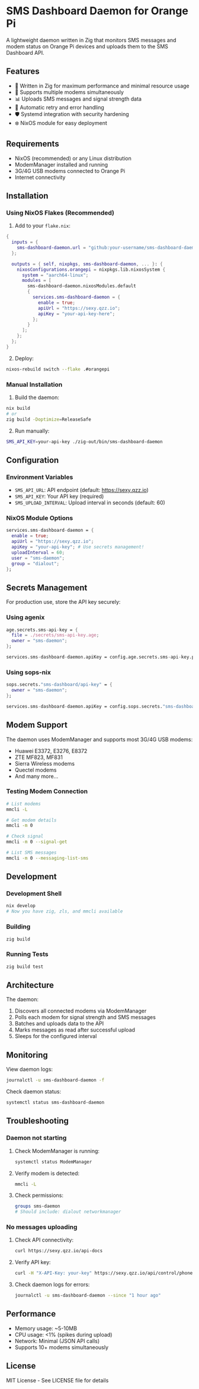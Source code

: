 # SMS Dashboard Daemon for Orange Pi

A lightweight daemon written in Zig that monitors SMS messages and modem status on Orange Pi devices and uploads them to the SMS Dashboard API.

## Features

- 🚀 Written in Zig for maximum performance and minimal resource usage
- 📱 Supports multiple modems simultaneously
- 📊 Uploads SMS messages and signal strength data
- 🔄 Automatic retry and error handling
- 🛡️ Systemd integration with security hardening
- ❄️ NixOS module for easy deployment

## Requirements

- NixOS (recommended) or any Linux distribution
- ModemManager installed and running
- 3G/4G USB modems connected to Orange Pi
- Internet connectivity

## Installation

### Using NixOS Flakes (Recommended)

1. Add to your `flake.nix`:

```nix
{
  inputs = {
    sms-dashboard-daemon.url = "github:your-username/sms-dashboard-daemon";
  };

  outputs = { self, nixpkgs, sms-dashboard-daemon, ... }: {
    nixosConfigurations.orangepi = nixpkgs.lib.nixosSystem {
      system = "aarch64-linux";
      modules = [
        sms-dashboard-daemon.nixosModules.default
        {
          services.sms-dashboard-daemon = {
            enable = true;
            apiUrl = "https://sexy.qzz.io";
            apiKey = "your-api-key-here";
          };
        }
      ];
    };
  };
}
```

2. Deploy:
```bash
nixos-rebuild switch --flake .#orangepi
```

### Manual Installation

1. Build the daemon:
```bash
nix build
# or
zig build -Doptimize=ReleaseSafe
```

2. Run manually:
```bash
SMS_API_KEY=your-api-key ./zig-out/bin/sms-dashboard-daemon
```

## Configuration

### Environment Variables

- `SMS_API_URL`: API endpoint (default: https://sexy.qzz.io)
- `SMS_API_KEY`: Your API key (required)
- `SMS_UPLOAD_INTERVAL`: Upload interval in seconds (default: 60)

### NixOS Module Options

```nix
services.sms-dashboard-daemon = {
  enable = true;
  apiUrl = "https://sexy.qzz.io";
  apiKey = "your-api-key"; # Use secrets management!
  uploadInterval = 60;
  user = "sms-daemon";
  group = "dialout";
};
```

## Secrets Management

For production use, store the API key securely:

### Using agenix

```nix
age.secrets.sms-api-key = {
  file = ./secrets/sms-api-key.age;
  owner = "sms-daemon";
};

services.sms-dashboard-daemon.apiKey = config.age.secrets.sms-api-key.path;
```

### Using sops-nix

```nix
sops.secrets."sms-dashboard/api-key" = {
  owner = "sms-daemon";
};

services.sms-dashboard-daemon.apiKey = config.sops.secrets."sms-dashboard/api-key".path;
```

## Modem Support

The daemon uses ModemManager and supports most 3G/4G USB modems:

- Huawei E3372, E3276, E8372
- ZTE MF823, MF831
- Sierra Wireless modems
- Quectel modems
- And many more...

### Testing Modem Connection

```bash
# List modems
mmcli -L

# Get modem details
mmcli -m 0

# Check signal
mmcli -m 0 --signal-get

# List SMS messages
mmcli -m 0 --messaging-list-sms
```

## Development

### Development Shell

```bash
nix develop
# Now you have zig, zls, and mmcli available
```

### Building

```bash
zig build
```

### Running Tests

```bash
zig build test
```

## Architecture

The daemon:
1. Discovers all connected modems via ModemManager
2. Polls each modem for signal strength and SMS messages
3. Batches and uploads data to the API
4. Marks messages as read after successful upload
5. Sleeps for the configured interval

## Monitoring

View daemon logs:
```bash
journalctl -u sms-dashboard-daemon -f
```

Check daemon status:
```bash
systemctl status sms-dashboard-daemon
```

## Troubleshooting

### Daemon not starting

1. Check ModemManager is running:
   ```bash
   systemctl status ModemManager
   ```

2. Verify modem is detected:
   ```bash
   mmcli -L
   ```

3. Check permissions:
   ```bash
   groups sms-daemon
   # Should include: dialout networkmanager
   ```

### No messages uploading

1. Check API connectivity:
   ```bash
   curl https://sexy.qzz.io/api-docs
   ```

2. Verify API key:
   ```bash
   curl -H "X-API-Key: your-key" https://sexy.qzz.io/api/control/phones
   ```

3. Check daemon logs for errors:
   ```bash
   journalctl -u sms-dashboard-daemon --since "1 hour ago"
   ```

## Performance

- Memory usage: ~5-10MB
- CPU usage: <1% (spikes during upload)
- Network: Minimal (JSON API calls)
- Supports 10+ modems simultaneously

## License

MIT License - See LICENSE file for details